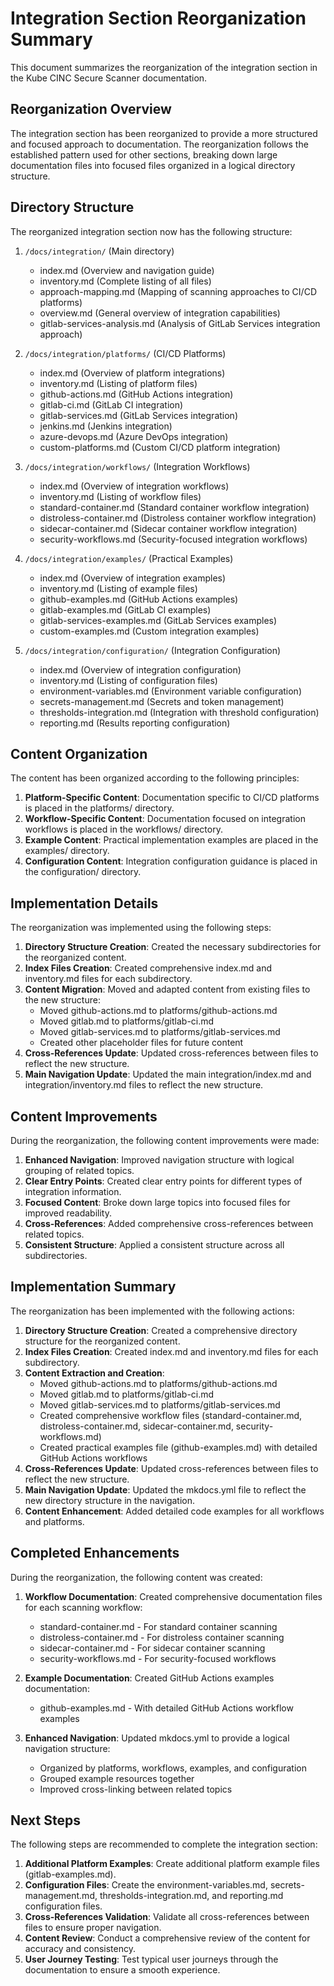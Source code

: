 # Integration Section Reorganization Summary

This document summarizes the reorganization of the integration section in the Kube CINC Secure Scanner documentation.

## Reorganization Overview

The integration section has been reorganized to provide a more structured and focused approach to documentation. The reorganization follows the established pattern used for other sections, breaking down large documentation files into focused files organized in a logical directory structure.

## Directory Structure

The reorganized integration section now has the following structure:

1. `/docs/integration/` (Main directory)
   - index.md (Overview and navigation guide)
   - inventory.md (Complete listing of all files)
   - approach-mapping.md (Mapping of scanning approaches to CI/CD platforms)
   - overview.md (General overview of integration capabilities)
   - gitlab-services-analysis.md (Analysis of GitLab Services integration approach)

2. `/docs/integration/platforms/` (CI/CD Platforms)
   - index.md (Overview of platform integrations)
   - inventory.md (Listing of platform files)
   - github-actions.md (GitHub Actions integration)
   - gitlab-ci.md (GitLab CI integration)
   - gitlab-services.md (GitLab Services integration)
   - jenkins.md (Jenkins integration)
   - azure-devops.md (Azure DevOps integration)
   - custom-platforms.md (Custom CI/CD platform integration)

3. `/docs/integration/workflows/` (Integration Workflows)
   - index.md (Overview of integration workflows)
   - inventory.md (Listing of workflow files)
   - standard-container.md (Standard container workflow integration)
   - distroless-container.md (Distroless container workflow integration)
   - sidecar-container.md (Sidecar container workflow integration)
   - security-workflows.md (Security-focused integration workflows)

4. `/docs/integration/examples/` (Practical Examples)
   - index.md (Overview of integration examples)
   - inventory.md (Listing of example files)
   - github-examples.md (GitHub Actions examples)
   - gitlab-examples.md (GitLab CI examples)
   - gitlab-services-examples.md (GitLab Services examples)
   - custom-examples.md (Custom integration examples)

5. `/docs/integration/configuration/` (Integration Configuration)
   - index.md (Overview of integration configuration)
   - inventory.md (Listing of configuration files)
   - environment-variables.md (Environment variable configuration)
   - secrets-management.md (Secrets and token management)
   - thresholds-integration.md (Integration with threshold configuration)
   - reporting.md (Results reporting configuration)

## Content Organization

The content has been organized according to the following principles:

1. **Platform-Specific Content**: Documentation specific to CI/CD platforms is placed in the platforms/ directory.
2. **Workflow-Specific Content**: Documentation focused on integration workflows is placed in the workflows/ directory.
3. **Example Content**: Practical implementation examples are placed in the examples/ directory.
4. **Configuration Content**: Integration configuration guidance is placed in the configuration/ directory.

## Implementation Details

The reorganization was implemented using the following steps:

1. **Directory Structure Creation**: Created the necessary subdirectories for the reorganized content.
2. **Index Files Creation**: Created comprehensive index.md and inventory.md files for each subdirectory.
3. **Content Migration**: Moved and adapted content from existing files to the new structure:
   - Moved github-actions.md to platforms/github-actions.md
   - Moved gitlab.md to platforms/gitlab-ci.md
   - Moved gitlab-services.md to platforms/gitlab-services.md
   - Created other placeholder files for future content
4. **Cross-References Update**: Updated cross-references between files to reflect the new structure.
5. **Main Navigation Update**: Updated the main integration/index.md and integration/inventory.md files to reflect the new structure.

## Content Improvements

During the reorganization, the following content improvements were made:

1. **Enhanced Navigation**: Improved navigation structure with logical grouping of related topics.
2. **Clear Entry Points**: Created clear entry points for different types of integration information.
3. **Focused Content**: Broke down large topics into focused files for improved readability.
4. **Cross-References**: Added comprehensive cross-references between related topics.
5. **Consistent Structure**: Applied a consistent structure across all subdirectories.

## Implementation Summary

The reorganization has been implemented with the following actions:

1. **Directory Structure Creation**: Created a comprehensive directory structure for the reorganized content.
2. **Index Files Creation**: Created index.md and inventory.md files for each subdirectory.
3. **Content Extraction and Creation**:
   - Moved github-actions.md to platforms/github-actions.md
   - Moved gitlab.md to platforms/gitlab-ci.md
   - Moved gitlab-services.md to platforms/gitlab-services.md
   - Created comprehensive workflow files (standard-container.md, distroless-container.md, sidecar-container.md, security-workflows.md)
   - Created practical examples file (github-examples.md) with detailed GitHub Actions workflows
4. **Cross-References Update**: Updated cross-references between files to reflect the new structure.
5. **Main Navigation Update**: Updated the mkdocs.yml file to reflect the new directory structure in the navigation.
6. **Content Enhancement**: Added detailed code examples for all workflows and platforms.

## Completed Enhancements

During the reorganization, the following content was created:

1. **Workflow Documentation**: Created comprehensive documentation files for each scanning workflow:
   - standard-container.md - For standard container scanning
   - distroless-container.md - For distroless container scanning
   - sidecar-container.md - For sidecar container scanning
   - security-workflows.md - For security-focused workflows

2. **Example Documentation**: Created GitHub Actions examples documentation:
   - github-examples.md - With detailed GitHub Actions workflow examples

3. **Enhanced Navigation**: Updated mkdocs.yml to provide a logical navigation structure:
   - Organized by platforms, workflows, examples, and configuration
   - Grouped example resources together
   - Improved cross-linking between related topics

## Next Steps

The following steps are recommended to complete the integration section:

1. **Additional Platform Examples**: Create additional platform example files (gitlab-examples.md).
2. **Configuration Files**: Create the environment-variables.md, secrets-management.md, thresholds-integration.md, and reporting.md configuration files.
3. **Cross-References Validation**: Validate all cross-references between files to ensure proper navigation.
4. **Content Review**: Conduct a comprehensive review of the content for accuracy and consistency.
5. **User Journey Testing**: Test typical user journeys through the documentation to ensure a smooth experience.